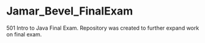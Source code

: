 # Jamar_Bevel_FinalExam
501 Intro to Java Final Exam. Repository was created to further expand work on final exam.
